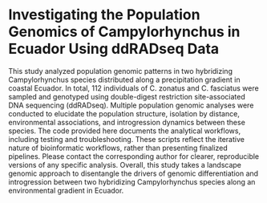 # Investigating the Population Genomics of Campylorhynchus in Ecuador Using ddRADseq Data
This study analyzed population genomic patterns in two hybridizing Campylorhynchus species distributed along a precipitation gradient in coastal Ecuador. In total, 112 individuals of C. zonatus and C. fasciatus were sampled and genotyped using double-digest restriction site-associated DNA sequencing (ddRADseq). Multiple population genomic analyses were conducted to elucidate the population structure, isolation by distance, environmental associations, and introgression dynamics between these species.
The code provided here documents the analytical workflows, including testing and troubleshooting. These scripts reflect the iterative nature of bioinformatic workflows, rather than presenting finalized pipelines. Please contact the corresponding author for clearer, reproducible versions of any specific analysis. Overall, this study takes a landscape genomic approach to disentangle the drivers of genomic differentiation and introgression between two hybridizing Campylorhynchus species along an environmental gradient in Ecuador.
